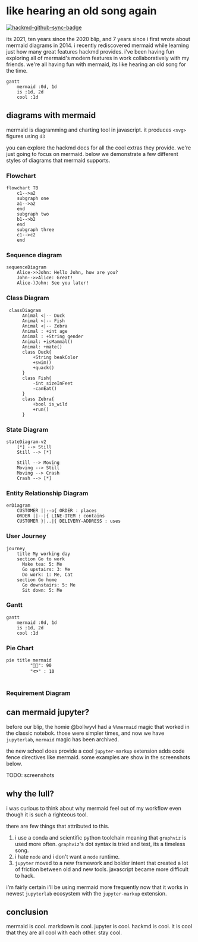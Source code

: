 # like hearing an old song again

[![hackmd-github-sync-badge](https://hackmd.io/GOVqFBANTQC8Fbuhv_LlBA/badge)](https://hackmd.io/GOVqFBANTQC8Fbuhv_LlBA)


its 2021, ten years since the 2020 blip, and 7 years since i first wrote about mermaid diagrams in 2014. i recently rediscovered mermaid while learning just how many great features hackmd provides. i've been having fun exploring all of mermaid's modern features in work collaboratively with my friends. we're all having fun with mermaid, its like hearing an old song for the time.

```mermaid
gantt
    mermaid :0d, 1d
    is :1d, 2d
    cool :1d
```

## diagrams with mermaid

mermaid is diagramming and charting tool in javascript. it produces `<svg>` figures using `d3`

you can explore the hackmd docs for all the cool extras they provide. we're just going to focus on mermaid. below we demonstrate a few different styles of diagrams that mermaid supports.



### Flowchart

```mermaid
flowchart TB
    c1-->a2
    subgraph one
    a1-->a2
    end
    subgraph two
    b1-->b2
    end
    subgraph three
    c1-->c2
    end
```

### Sequence diagram


```mermaid
sequenceDiagram
    Alice->>John: Hello John, how are you?
    John-->>Alice: Great!
    Alice-)John: See you later!
```

### Class Diagram

```mermaid
 classDiagram
      Animal <|-- Duck
      Animal <|-- Fish
      Animal <|-- Zebra
      Animal : +int age
      Animal : +String gender
      Animal: +isMammal()
      Animal: +mate()
      class Duck{
          +String beakColor
          +swim()
          +quack()
      }
      class Fish{
          -int sizeInFeet
          -canEat()
      }
      class Zebra{
          +bool is_wild
          +run()
      }
```

### State Diagram

```mermaid
stateDiagram-v2
    [*] --> Still
    Still --> [*]

    Still --> Moving
    Moving --> Still
    Moving --> Crash
    Crash --> [*]
```
### Entity Relationship Diagram

```mermaid
erDiagram
    CUSTOMER ||--o{ ORDER : places
    ORDER ||--|{ LINE-ITEM : contains
    CUSTOMER }|..|{ DELIVERY-ADDRESS : uses
```
### User Journey

```mermaid
journey
    title My working day
    section Go to work
      Make tea: 5: Me
      Go upstairs: 3: Me
      Do work: 1: Me, Cat
    section Go home
      Go downstairs: 5: Me
      Sit down: 5: Me
```

### Gantt


```mermaid
gantt
    mermaid :0d, 1d
    is :1d, 2d
    cool :1d
```


### Pie Chart



```mermaid
pie title mermaid
         "🧑‍🦰": 90
         "🐟" : 10
         
```

### Requirement Diagram

## can mermaid jupyter?

before our blip, the homie @bollwyvl had a `%%mermaid` magic that worked in the classic notebok. those were simpler times, and now we have `jupyterlab`, `mermaid` magic has been archived.

the new school does provide a cool `jupyter-markup` extension adds code fence directives like mermaid. some examples are show in the screenshots below.

TODO: screenshots

## why the lull?

i was curious to think about why mermaid feel out of my workflow even though it is such a righteous tool.

there are few things that attributed to this.

1. i use a conda and scientific python toolchain meaning that `graphviz` is used more often. `graphviz`'s dot syntax is tried and test, its a timeless song.
3. i hate `node` and i don't want a `node` runtime.
4. `jupyter` moved to a new framework and bolder intent that created a lot of friction between old and new tools. javascript became more difficult to hack.

i'm fairly certain i'll be using mermaid more frequently now that it works in newest `jupyterlab` ecosystem with the `jupyter-markup` extension.

## conclusion

mermaid is cool. markdown is cool. jupyter is cool. hackmd is cool. it is cool that they are all cool with each other. stay cool.



[first]: https://gist.github.com/tonyfast/b77d1cb766f65f026c67
    
    
    